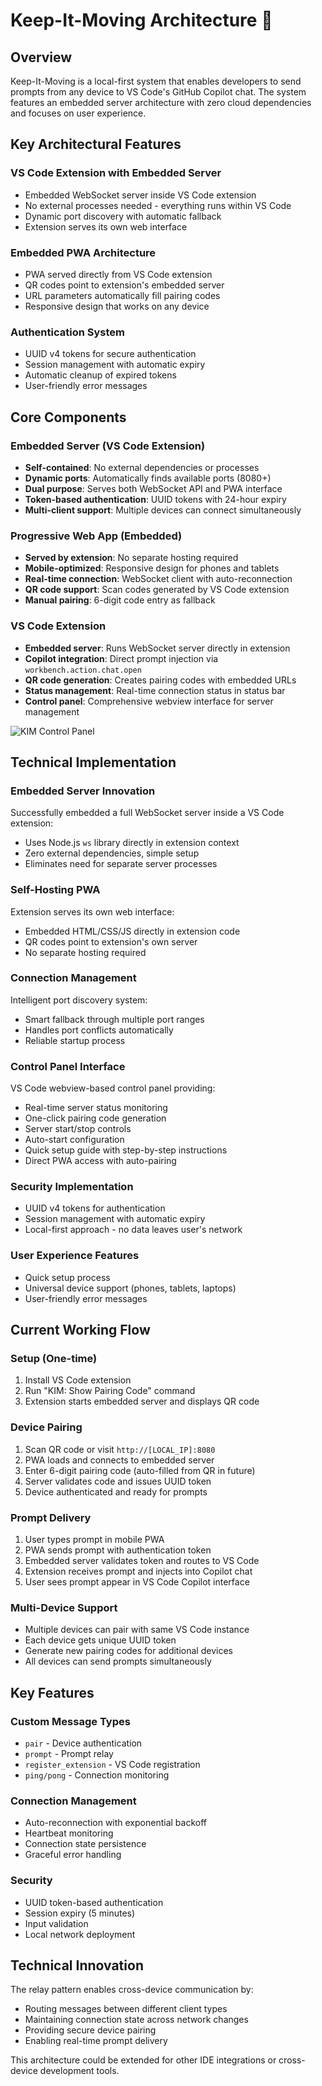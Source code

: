 # Keep-It-Moving Architecture 🚀

## Overview

Keep-It-Moving is a local-first system that enables developers to send prompts from any device to VS Code's GitHub Copilot chat. The system features an embedded server architecture with zero cloud dependencies and focuses on user experience.

## Key Architectural Features

### VS Code Extension with Embedded Server
- Embedded WebSocket server inside VS Code extension
- No external processes needed - everything runs within VS Code
- Dynamic port discovery with automatic fallback
- Extension serves its own web interface

### Embedded PWA Architecture
- PWA served directly from VS Code extension
- QR codes point to extension's embedded server
- URL parameters automatically fill pairing codes
- Responsive design that works on any device

### Authentication System
- UUID v4 tokens for secure authentication
- Session management with automatic expiry
- Automatic cleanup of expired tokens
- User-friendly error messages

## Core Components

### Embedded Server (VS Code Extension)
- **Self-contained**: No external dependencies or processes
- **Dynamic ports**: Automatically finds available ports (8080+)
- **Dual purpose**: Serves both WebSocket API and PWA interface
- **Token-based authentication**: UUID tokens with 24-hour expiry
- **Multi-client support**: Multiple devices can connect simultaneously

### Progressive Web App (Embedded)
- **Served by extension**: No separate hosting required
- **Mobile-optimized**: Responsive design for phones and tablets
- **Real-time connection**: WebSocket client with auto-reconnection
- **QR code support**: Scan codes generated by VS Code extension
- **Manual pairing**: 6-digit code entry as fallback

### VS Code Extension
- **Embedded server**: Runs WebSocket server directly in extension
- **Copilot integration**: Direct prompt injection via `workbench.action.chat.open`
- **QR code generation**: Creates pairing codes with embedded URLs
- **Status management**: Real-time connection status in status bar
- **Control panel**: Comprehensive webview interface for server management

![KIM Control Panel](docs/images/kim-control-panel.png)

## Technical Implementation

### Embedded Server Innovation
Successfully embedded a full WebSocket server inside a VS Code extension:
- Uses Node.js `ws` library directly in extension context
- Zero external dependencies, simple setup
- Eliminates need for separate server processes

### Self-Hosting PWA
Extension serves its own web interface:
- Embedded HTML/CSS/JS directly in extension code
- QR codes point to extension's own server
- No separate hosting required

### Connection Management
Intelligent port discovery system:
- Smart fallback through multiple port ranges
- Handles port conflicts automatically
- Reliable startup process

### Control Panel Interface
VS Code webview-based control panel providing:
- Real-time server status monitoring
- One-click pairing code generation
- Server start/stop controls
- Auto-start configuration
- Quick setup guide with step-by-step instructions
- Direct PWA access with auto-pairing

### Security Implementation
- UUID v4 tokens for authentication
- Session management with automatic expiry
- Local-first approach - no data leaves user's network

### User Experience Features
- Quick setup process
- Universal device support (phones, tablets, laptops)
- User-friendly error messages

## Current Working Flow

### Setup (One-time)
1. Install VS Code extension
2. Run "KIM: Show Pairing Code" command
3. Extension starts embedded server and displays QR code

### Device Pairing
1. Scan QR code or visit `http://[LOCAL_IP]:8080`
2. PWA loads and connects to embedded server
3. Enter 6-digit pairing code (auto-filled from QR in future)
4. Server validates code and issues UUID token
5. Device authenticated and ready for prompts

### Prompt Delivery
1. User types prompt in mobile PWA
2. PWA sends prompt with authentication token
3. Embedded server validates token and routes to VS Code
4. Extension receives prompt and injects into Copilot chat
5. User sees prompt appear in VS Code Copilot interface

### Multi-Device Support
- Multiple devices can pair with same VS Code instance
- Each device gets unique UUID token
- Generate new pairing codes for additional devices
- All devices can send prompts simultaneously

## Key Features

### Custom Message Types
- `pair` - Device authentication
- `prompt` - Prompt relay
- `register_extension` - VS Code registration
- `ping/pong` - Connection monitoring

### Connection Management
- Auto-reconnection with exponential backoff
- Heartbeat monitoring
- Connection state persistence
- Graceful error handling

### Security
- UUID token-based authentication
- Session expiry (5 minutes)
- Input validation
- Local network deployment

## Technical Innovation

The relay pattern enables cross-device communication by:
- Routing messages between different client types
- Maintaining connection state across network changes
- Providing secure device pairing
- Enabling real-time prompt delivery

This architecture could be extended for other IDE integrations or cross-device development tools.